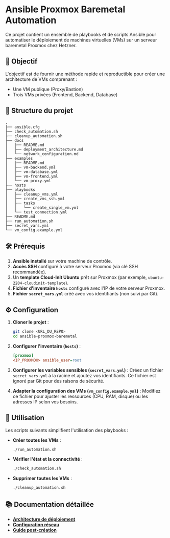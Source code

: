 # Ansible Proxmox Baremetal Automation

Ce projet contient un ensemble de playbooks et de scripts Ansible pour automatiser le déploiement de machines virtuelles (VMs) sur un serveur baremetal Proxmox chez Hetzner.

## 🚀 Objectif

L'objectif est de fournir une méthode rapide et reproductible pour créer une architecture de VMs comprenant :
- Une VM publique (Proxy/Bastion)
- Trois VMs privées (Frontend, Backend, Database)

## 📁 Structure du projet

```
.
├── ansible.cfg
├── check_automation.sh
├── cleanup_automation.sh
├── docs
│   ├── README.md
│   ├── deployment_architecture.md
│   └── network_configuration.md
├── examples
│   ├── README.md
│   ├── vm-backend.yml
│   ├── vm-database.yml
│   ├── vm-frontend.yml
│   └── vm-proxy.yml
├── hosts
├── playbooks
│   ├── cleanup_vms.yml
│   ├── create_vms_ssh.yml
│   ├── tasks
│   │   └── create_single_vm.yml
│   └── test_connection.yml
├── README.md
├── run_automation.sh
├── secret_vars.yml
└── vm_config.example.yml
```

## 🛠️ Prérequis

1. **Ansible installé** sur votre machine de contrôle.
2. **Accès SSH** configuré à votre serveur Proxmox (via clé SSH recommandée).
3. Un **template Cloud-Init Ubuntu** prêt sur Proxmox (par exemple, `ubuntu-2204-cloudinit-template`).
4. **Fichier d'inventaire `hosts`** configuré avec l'IP de votre serveur Proxmox.
5. **Fichier `secret_vars.yml`** créé avec vos identifiants (non suivi par Git).

## ⚙️ Configuration

1. **Cloner le projet** :
   ```bash
   git clone <URL_DU_REPO>
   cd ansible-proxmox-baremetal
   ```

2. **Configurer l'inventaire (`hosts`)** :
   ```ini
   [proxmox]
   <IP_PROXMOX> ansible_user=root
   ```

3. **Configurer les variables sensibles (`secret_vars.yml`)** :
   Créez un fichier `secret_vars.yml` à la racine et ajoutez vos identifiants. Ce fichier est ignoré par Git pour des raisons de sécurité.

4. **Adapter la configuration des VMs (`vm_config.example.yml`)** :
   Modifiez ce fichier pour ajuster les ressources (CPU, RAM, disque) ou les adresses IP selon vos besoins.

## 🚀 Utilisation

Les scripts suivants simplifient l'utilisation des playbooks :

- **Créer toutes les VMs** :
  ```bash
  ./run_automation.sh
  ```

- **Vérifier l'état et la connectivité** :
  ```bash
  ./check_automation.sh
  ```

- **Supprimer toutes les VMs** :
  ```bash
  ./cleanup_automation.sh
  ```

## 📚 Documentation détaillée

- **[Architecture de déploiement](./docs/deployment_architecture.md)**
- **[Configuration réseau](./docs/network_configuration.md)**
- **[Guide post-création](./docs/post_creation_guide.md)**

